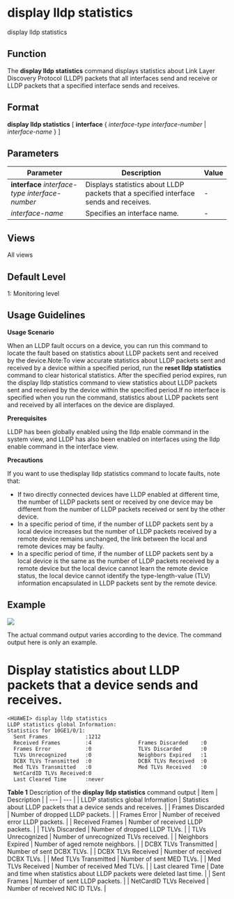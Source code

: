 display lldp statistics
=======================

display lldp statistics

Function
--------



The **display lldp statistics** command displays statistics about Link Layer Discovery Protocol (LLDP) packets that all interfaces send and receive or LLDP packets that a specified interface sends and receives.




Format
------

**display lldp statistics** [ **interface** { *interface-type* *interface-number* | *interface-name* } ]


Parameters
----------

| Parameter | Description | Value |
| --- | --- | --- |
| **interface** *interface-type* *interface-number* | Displays statistics about LLDP packets that a specified interface sends and receives. | - |
| *interface-name* | Specifies an interface name. | - |



Views
-----

All views


Default Level
-------------

1: Monitoring level


Usage Guidelines
----------------

**Usage Scenario**



When an LLDP fault occurs on a device, you can run this command to locate the fault based on statistics about LLDP packets sent and received by the device.Note:To view accurate statistics about LLDP packets sent and received by a device within a specified period, run the **reset lldp statistics** command to clear historical statistics. After the specified period expires, run the display lldp statistics command to view statistics about LLDP packets sent and received by the device within the specified period.If no interface is specified when you run the command, statistics about LLDP packets sent and received by all interfaces on the device are displayed.



**Prerequisites**



LLDP has been globally enabled using the lldp enable command in the system view, and LLDP has also been enabled on interfaces using the lldp enable command in the interface view.



**Precautions**

If you want to use thedisplay lldp statistics command to locate faults, note that:

* If two directly connected devices have LLDP enabled at different time, the number of LLDP packets sent or received by one device may be different from the number of LLDP packets received or sent by the other device.
* In a specific period of time, if the number of LLDP packets sent by a local device increases but the number of LLDP packets received by a remote device remains unchanged, the link between the local and remote devices may be faulty.
* In a specific period of time, if the number of LLDP packets sent by a local device is the same as the number of LLDP packets received by a remote device but the local device cannot learn the remote device status, the local device cannot identify the type-length-value (TLV) information encapsulated in LLDP packets sent by the remote device.


Example
-------

![](../public_sys-resources/note_3.0-en-us.png) 

The actual command output varies according to the device. The command output here is only an example.


# Display statistics about LLDP packets that a device sends and receives.
```
<HUAWEI> display lldp statistics
LLDP statistics global Information:
Statistics for 10GE1/0/1:
  Sent Frames            :1212       
  Received Frames        :4               Frames Discarded    :0         
  Frames Error           :0               TLVs Discarded      :0         
  TLVs Unrecognized      :0               Neighbors Expired   :1          
  DCBX TLVs Transmitted  :0               DCBX TLVs Received  :0 
  Med TLVs Transmitted   :0               Med TLVs Received   :0         
  NetCardID TLVs Received:0               
  Last Cleared Time      :never

```

**Table 1** Description of the **display lldp statistics** command output
| Item | Description |
| --- | --- |
| LLDP statistics global Information | Statistics about LLDP packets that a device sends and receives. |
| Frames Discarded | Number of dropped LLDP packets. |
| Frames Error | Number of received error LLDP packets. |
| Received Frames | Number of received LLDP packets. |
| TLVs Discarded | Number of dropped LLDP TLVs. |
| TLVs Unrecognized | Number of unrecognized TLVs received. |
| Neighbors Expired | Number of aged remote neighbors. |
| DCBX TLVs Transmitted | Number of sent DCBX TLVs. |
| DCBX TLVs Received | Number of received DCBX TLVs. |
| Med TLVs Transmitted | Number of sent MED TLVs. |
| Med TLVs Received | Number of received Med TLVs. |
| Last cleared Time | Date and time when statistics about LLDP packets were deleted last time. |
| Sent Frames | Number of sent LLDP packets. |
| NetCardID TLVs Received | Number of received NIC ID TLVs. |